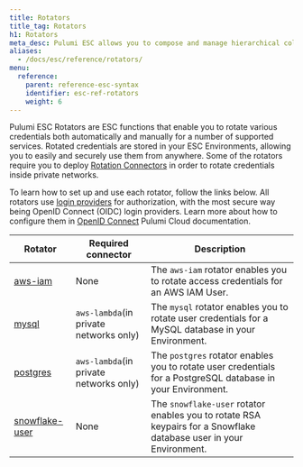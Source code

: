 ```yaml
---
title: Rotators
title_tag: Rotators
h1: Rotators
meta_desc: Pulumi ESC allows you to compose and manage hierarchical collections of configuration and secrets and consume them in various ways.
aliases:
  - /docs/esc/reference/rotators/
menu:
  reference:
    parent: reference-esc-syntax
    identifier: esc-ref-rotators
    weight: 6
---
```


Pulumi ESC Rotators are ESC functions that enable you to rotate various credentials both automatically and manually for a number of supported services. Rotated credentials are stored in your ESC Environments, allowing you to easily and securely use them from anywhere. Some of the rotators require you to deploy [Rotation Connectors](/docs/esc/environments/rotation/aws-lambda) in order to rotate credentials inside private networks.

To learn how to set up and use each rotator, follow the links below. All rotators use [login providers](/docs/esc/integrations/dynamic-login-credentials/) for authorization, with the most secure way being OpenID Connect (OIDC) login providers. Learn more about how to configure them in [OpenID Connect](/docs/esc/environments/configuring-oidc) Pulumi Cloud documentation.

| Rotator                                                                  | Required connector                     | Description                                                                                                        |
|--------------------------------------------------------------------------|----------------------------------------|--------------------------------------------------------------------------------------------------------------------|
| [aws-iam](/docs/esc/integrations/rotated-secrets/aws-iam/)               | None                                   | The `aws-iam` rotator enables you to rotate access credentials for an AWS IAM User.                                |
| [mysql](/docs/esc/integrations/rotated-secrets/mysql/)                   | `aws-lambda`(in private networks only) | The `mysql` rotator enables you to rotate user credentials for a MySQL database in your Environment.               |
| [postgres](/docs/esc/integrations/rotated-secrets/postgres/)             | `aws-lambda`(in private networks only) | The `postgres` rotator enables you to rotate user credentials for a PostgreSQL database in your Environment.       |
| [snowflake-user](/docs/esc/integrations/rotated-secrets/snowflake-user/) | None                                   | The `snowflake-user` rotator enables you to rotate RSA keypairs for a Snowflake database user in your Environment. |
